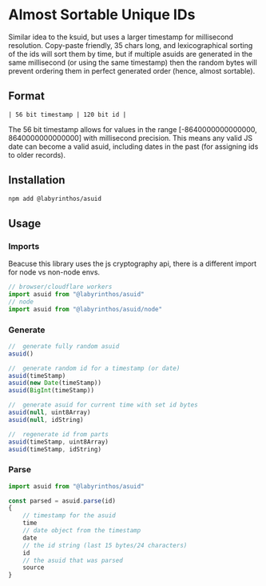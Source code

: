 # Almost Sortable Unique IDs
Similar idea to the ksuid, but uses a larger timestamp for millisecond
resolution. Copy-paste friendly, 35 chars long, and lexicographical sorting of
the ids will sort them by time, but if multiple asuids are generated in the
same millisecond (or using the same timestamp) then the random bytes will
prevent ordering them in perfect generated order (hence, almost sortable).

<div class="demo-area"></div>
<script type="module">
    setTimeout(
        async () => {
            const asuid = (await import("https://esm.sh/@axel669/asuid@0.2.1")).default
            const demoArea = document.querySelector(".demo-area")
            demoArea.innerHTML = `
                <button ws-x="@fill $color[primary]">Generate</button>
                <div>Generate an ASUID</div>
            `
            const resultArea = demoArea.querySelector("div")
            demoArea.querySelector("button").addEventListener(
                "click",
                () => resultArea.innerText = asuid()
            )
        }
    )
</script>

## Format

`| 56 bit timestamp | 120 bit id |`

The 56 bit timestamp allows for values in the range
[-8640000000000000, 8640000000000000] with millisecond precision. This means
any valid JS date can become a valid asuid, including dates in the past (for
assigning ids to older records).

## Installation
```bash
npm add @labyrinthos/asuid
```

## Usage

### Imports

Beacuse this library uses the js cryptography api, there is a different import
for node vs non-node envs.

```js
// browser/cloudflare workers
import asuid from "@labyrinthos/asuid"
// node
import asuid from "@labyrinthos/asuid/node"
```

### Generate
```js
//  generate fully random asuid
asuid()

//  generate random id for a timestamp (or date)
asuid(timeStamp)
asuid(new Date(timeStamp))
asuid(BigInt(timeStamp))

//  generate asuid for current time with set id bytes
asuid(null, uint8Array)
asuid(null, idString)

//  regenerate id from parts
asuid(timeStamp, uint8Array)
asuid(timeStamp, idString)
```

### Parse
```js
import asuid from "@labyrinthos/asuid"

const parsed = asuid.parse(id)
{
    // timestamp for the asuid
    time
    // date object from the timestamp
    date
    // the id string (last 15 bytes/24 characters)
    id
    // the asuid that was parsed
    source
}
```
